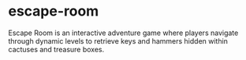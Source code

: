 # escape-room
Escape Room is an interactive adventure game where players navigate through dynamic levels to retrieve keys and hammers hidden within cactuses and treasure boxes.
